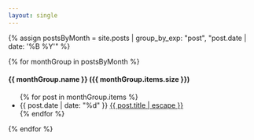 ```yaml
---
layout: single
---
```


{% assign postsByMonth = site.posts | group_by_exp: "post", "post.date | date: '%B %Y'" %}

<div class="post-archive">
  {% for monthGroup in postsByMonth %}
    <h4>{{ monthGroup.name }} ({{ monthGroup.items.size }})</h4>
    <ul class="post-list">
      {% for post in monthGroup.items %}
        <li>
          <span class="post-meta">{{ post.date | date: "%d" }}</span>
          <a href="{{ post.url | relative_url }}">
            {{ post.title | escape }}
          </a>
        </li>
      {% endfor %}
    </ul>
  {% endfor %}
</div>